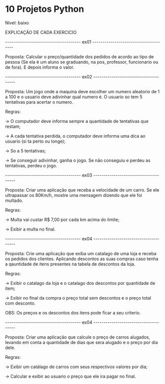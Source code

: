 # 10 Projetos Python 

Nivel: baixo

EXPLICAÇÃO DE CADA EXERCICIO

-------------------------------------- ex01 --------------------------------------

Proposta: Calcular o preço/quantidade dos pedidos de acordo ao tipo de pessoa (Se ela é um aluno se graduando, na pos, professor, funcionario ou de fora). E depois informa o valor.

-------------------------------------- ex02 --------------------------------------

Proposta: Um jogo onde a maquina deve escolher um numero aleatorio de 1 a 100 e o usuario deve adivinhar qual numero é. O usuario so tem 5 tentativas para acertar o numero.

Regras:

-> O computador deve informa sempre a quantidade de tentativas que restam;

-> A cada tentativa perdida, o computador deve informa uma dica ao usuario (si ta perto ou longe);

-> So a 5 tentativas;

-> Se conseguir adivinhar, ganha o jogo. Se não conseguiu e perdeu as tentativas, perdeu o jogo.

-------------------------------------- ex03 --------------------------------------

Proposta: Criar uma aplicação que receba a velocidade de um carro. Se ele ultrapassar os 80Km/h, mostre uma mensagem dizendo que ele foi multado.

Regras:

 -> Multa vai custar R$ 7,00 por cada km acima do limite;

 -> Exibir a multa no final.

 -------------------------------------- ex04 --------------------------------------

 Proposta: Crie uma aplicação que exiba um catalago de uma loja e receba os pedidos dos clientes. Aplicando descontos as suas compras caso tenha a qauntidade de itens presentes na tabela de descontos da loja.

 Regras:

 -> Exibir o catalago da loja e o catalago dos descontos por quantidade de item;

 -> Exibir no final da compra o preço total sem descontos e o preço total com desconto.

 OBS: Os preços e os descontos dos itens pode ficar a seu criterio.

 -------------------------------------- ex04 --------------------------------------

 Proposta: Criar uma aplicação que calcule o preço de carros alugados, levando em conta a quantidade de dias que sera alugado e o preço por dia dele.

 Regras:

 -> Exibir um catálago de carros com seus respectivos valores por dia;

 -> Calcular e exibir ao usuario o preço que ele ira pagar no final.